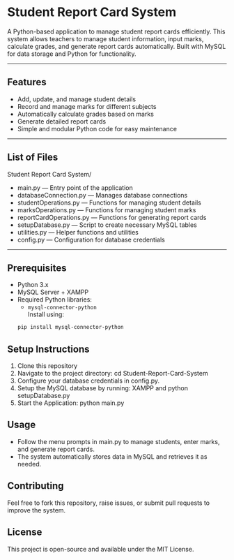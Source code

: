 # Student Report Card System

A Python-based application to manage student report cards efficiently. This system allows teachers to manage student information, input marks, calculate grades, and generate report cards automatically. Built with MySQL for data storage and Python for functionality.

---

## Features

- Add, update, and manage student details
- Record and manage marks for different subjects
- Automatically calculate grades based on marks
- Generate detailed report cards
- Simple and modular Python code for easy maintenance

---

## List of Files
Student Report Card System/
- main.py — Entry point of the application
- databaseConnection.py — Manages database connections
- studentOperations.py — Functions for managing student details
- marksOperations.py — Functions for managing student marks
- reportCardOperations.py — Functions for generating report cards
- setupDatabase.py — Script to create necessary MySQL tables
- utilities.py — Helper functions and utilities
- config.py — Configuration for database credentials

---

## Prerequisites

- Python 3.x
- MySQL Server + XAMPP
- Required Python libraries:
  - `mysql-connector-python`  
  Install using:
  ```bash
  pip install mysql-connector-python

## Setup Instructions
1. Clone this repository
2. Navigate to the project directory: cd Student-Report-Card-System
3. Configure your database credentials in config.py.
4. Setup the MySQL database by running: XAMPP and python setupDatabase.py
5. Start the Application: python main.py

## Usage
- Follow the menu prompts in main.py to manage students, enter marks, and generate report cards.
- The system automatically stores data in MySQL and retrieves it as needed.

## Contributing
Feel free to fork this repository, raise issues, or submit pull requests to improve the system.

## License
This project is open-source and available under the MIT License.
